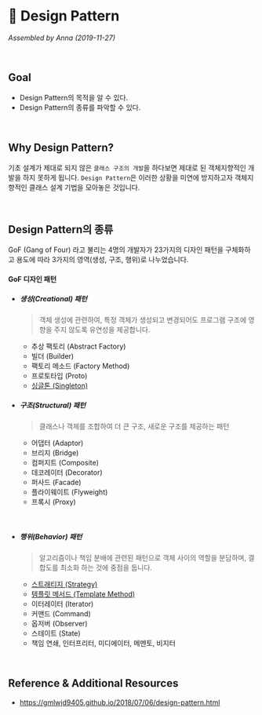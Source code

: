 # 🍐 Design Pattern

*Assembled by Anna (2019-11-27)*

<br/>

## Goal

- Design Pattern의 목적을 알 수 있다.
- Design Pattern의 종류를 파악할 수 있다.

<br/>

## Why Design Pattern? 

기초 설계가 제대로 되지 않은 `클래스 구조의 개발`을 하다보면 제대로 된 객체지향적인 개발을 하지 못하게 됩니다. `Design Pattern`은 이러한 상황을 미연에 방지하고자 객체지향적인 클래스 설계 기법을 모아놓은 것입니다.

<br/>

## Design Pattern의 종류

GoF (Gang of Four) 라고 불리는 4명의 개발자가 23가지의 디자인 패턴을 구체화하고 용도에 따라 3가지의 영역(생성, 구조, 행위)로 나누었습니다.

#### GoF 디자인 패턴

* ##### 생성(Creational) 패턴

  > 객체 생성에 관련하여, 특정 객체가 생성되고 변경되어도 프로그램 구조에 영향을 주지 않도록 유연성을 제공합니다.

  * 추상 팩토리 (Abstract Factory)
  * 빌더 (Builder)
  * 팩토리 메소드 (Factory Method)
  * 프로토타입 (Proto)
  * [싱글톤 (Singleton)](https://github.com/GimunLee/tech-refrigerator/blob/master/Design%20Pattern/Singleton%20Pattern.md#%EF%B8%8F-singleton-pattern)
    

* ##### 구조(Structural) 패턴

  > 클래스나 객체를 조합하여 더 큰 구조, 새로운 구조를 제공하는 패턴

  * 어댑터 (Adaptor)
  * 브리지 (Bridge)
  * 컴퍼지트 (Composite)
  * 데코레이터 (Decorator)
  * 퍼사드 (Facade)
  * 플라이웨이트 (Flyweight)
  * 프록시 (Proxy)
    

<br/>

* ##### 행위(Behavior) 패턴

  > 알고리즘이나 책임 분배에 관련된 패턴으로 객체 사이의 역할을 분담하며, 결합도를 최소화 하는 것에 중점을 둡니다.

  * [스트래티지 (Strategy)](https://github.com/GimunLee/tech-refrigerator/blob/master/Design%20Pattern/Strategy%20Pattern.md#-strategy-pattern)
  * [템플릿 메서드 (Template Method)](https://github.com/GimunLee/tech-refrigerator/blob/master/Design%20Pattern/Template%20Method%20Pattern.md#-template-method-pattern)
  * 이터레이터 (Iterator)
  * 커맨드 (Command)
  * 옵저버 (Observer)
  * 스테이트 (State)
  * 책임 연쇄, 인터프리터, 미디에이터, 메멘토, 비지터

<br/>

## Reference & Additional Resources

- <https://gmlwjd9405.github.io/2018/07/06/design-pattern.html>



 

